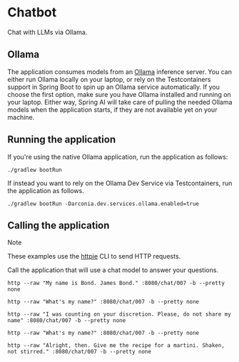 # Chatbot

Chat with LLMs via Ollama.

## Ollama

The application consumes models from an [Ollama](https://ollama.ai) inference server. You can either run Ollama locally on your laptop,
or rely on the Testcontainers support in Spring Boot to spin up an Ollama service automatically.
If you choose the first option, make sure you have Ollama installed and running on your laptop.
Either way, Spring AI will take care of pulling the needed Ollama models when the application starts,
if they are not available yet on your machine.

## Running the application

If you're using the native Ollama application, run the application as follows:

```shell
./gradlew bootRun
```

If instead you want to rely on the Ollama Dev Service via Testcontainers, run the application as follows.

```shell
./gradlew bootRun -Darconia.dev.services.ollama.enabled=true
```

## Calling the application

> [!NOTE]
> These examples use the [httpie](https://httpie.io) CLI to send HTTP requests.

Call the application that will use a chat model to answer your questions.

```shell
http --raw "My name is Bond. James Bond." :8080/chat/007 -b --pretty none
```

```shell
http --raw "What's my name?" :8080/chat/007 -b --pretty none
```

```shell
http --raw "I was counting on your discretion. Please, do not share my name" :8080/chat/007 -b --pretty none
```

```shell
http --raw "What's my name?" :8080/chat/007 -b --pretty none
```

```shell
http --raw "Alright, then. Give me the recipe for a martini. Shaken, not stirred." :8080/chat/007 -b --pretty none
```
